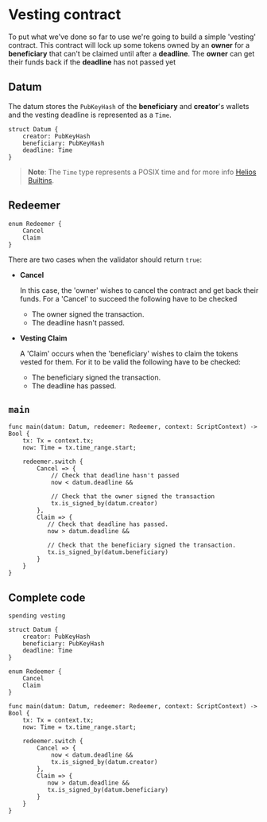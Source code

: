 # Vesting contract

To put what we've done so far to use we're going to build a simple 'vesting' contract.
This contract will lock up some tokens owned by an **owner**
for a **beneficiary** that can't be claimed until after a **deadline**.
The **owner** can get their funds back if the **deadline** has not passed yet

## Datum

The datum stores the `PubKeyHash` of the **beneficiary** and **creator**'s wallets and the vesting deadline is represented as a `Time`.

```helios
struct Datum {
    creator: PubKeyHash
    beneficiary: PubKeyHash
    deadline: Time
}
```

> **Note**: The `Time` type represents a POSIX time and
> for more info [Helios Builtins](../lang/builtins/index.md).

## Redeemer

```helios
enum Redeemer {
    Cancel
    Claim
}
```

There are two cases when the validator should return `true`:

- **Cancel**

  In this case, the 'owner' wishes to cancel the contract and get back their funds.
  For a 'Cancel' to succeed the following have to be checked

  - The owner signed the transaction.
  - The deadline hasn't passed.

- **Vesting Claim**

  A 'Claim' occurs when the 'beneficiary' wishes to claim the tokens vested for them.
  For it to be valid the following have to be checked:

  - The beneficiary signed the transaction.
  - The deadline has passed.

## `main`

```helios
func main(datum: Datum, redeemer: Redeemer, context: ScriptContext) -> Bool {
    tx: Tx = context.tx;
    now: Time = tx.time_range.start;

    redeemer.switch {
        Cancel => {
            // Check that deadline hasn't passed
            now < datum.deadline && 

            // Check that the owner signed the transaction
            tx.is_signed_by(datum.creator)
        },
        Claim => {
           // Check that deadline has passed.
           now > datum.deadline &&

           // Check that the beneficiary signed the transaction.
           tx.is_signed_by(datum.beneficiary)
        }
    }
}
```

## Complete code

```helios
spending vesting

struct Datum {
    creator: PubKeyHash
    beneficiary: PubKeyHash
    deadline: Time
}

enum Redeemer {
    Cancel
    Claim
}

func main(datum: Datum, redeemer: Redeemer, context: ScriptContext) -> Bool {
    tx: Tx = context.tx;
    now: Time = tx.time_range.start;

    redeemer.switch {
        Cancel => {
            now < datum.deadline &&
            tx.is_signed_by(datum.creator)
        },
        Claim => {
           now > datum.deadline &&
           tx.is_signed_by(datum.beneficiary)
        }
    }
}
```
